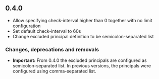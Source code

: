 ## 0.4.0

* Allow specifying check-interval higher than 0 together with no limit configuration
* Set default check-interval to 60s
* Change excluded principal definition to be semicolon-separated list

### Changes, deprecations and removals

* **Important:** From 0.4.0 the excluded principals are configured as semicolon-separated list. In previous versions, the principals were
configured using comma-separated list.